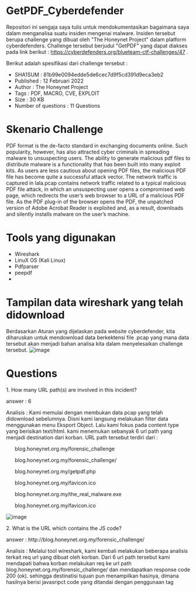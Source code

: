 # GetPDF_Cyberdefender

Repositori ini sengaja saya tulis untuk mendokumentasikan bagaimana saya dalam menganalisa suatu insiden mengenai malware. Insiden tersebut berupa challenge yang dibuat oleh "The Honeynet Project" dalam platform cyberdefenders. Challenge tersebut berjudul "GetPDF" yang dapat diakses pada link berikut : https://cyberdefenders.org/blueteam-ctf-challenges/47 . 

Berikut adalah spesifikasi dari challenge tersebut : 
- SHA1SUM : 81b99e0094edde5de6cec7d9f5cd391d9eca3eb2
- Published : 12 Februari 2022
- Author : The Honeynet Project
- Tags	: PDF, MACRO, CVE, EXPLOIT
- Size : 30 KB 
- Number of questions : 11 Questions

# Skenario Challenge
PDF format is the de-facto standard in exchanging documents online. Such popularity, however, has also attracted cyber criminals in spreading malware to unsuspecting users. The ability to generate malicious pdf files to distribute malware is a functionality that has been built into many exploit kits. As users are less cautious about opening PDF files, the malicious PDF file has become quite a successful attack vector. The network traffic is captured in lala.pcap contains network traffic related to a typical malicious PDF file attack, in which an unsuspecting user opens a compromised web page, which redirects the user’s web browser to a URL of a malicious PDF file. As the PDF plug-in of the browser opens the PDF, the unpatched version of Adobe Acrobat Reader is exploited and, as a result, downloads and silently installs malware on the user’s machine.

# Tools yang digunakan 
- Wireshark
- LinuX OS (Kali Linux)
- Pdfparser
- peepdf
- 

# Tampilan data wireshark yang telah didownload 
Berdasarkan Aturan yang dijelaskan pada website cyberdefender, kita diharuskan untuk mendownload data berkektensi file .pcap yang mana data tersebut akan menjadi bahan analisa kita dalam menyelesaikan challenge tersebut. 
![image](https://user-images.githubusercontent.com/43168046/201688005-76af4b00-6871-49ac-8793-219a6c32c4c7.png)


# Questions 
<p>1. How many URL path(s) are involved in this incident? </p>
<p> answer : 6 </p>
<p> Analisis : Kami memulai dengan membukan data pcap yang telah didownload sebelumnya. Disni kami langsung melakukan filter data menggunakan menu Eksport Object. Lalu kami fokus pada content type yang berisikan text/html. kami menemukan sebanyak 6 url path yang menjadi destination dari korban. URL path tersebut terdiri dari :

<ul>blog.honeynet.org.my/forensic_challenge</ul>
<ul>blog.honeynet.org.my/forensic_challenge/</ul>
<ul>blog.honeynet.org.my/getpdf.php</ul>
<ul>blog.honeynet.org.my/favicon.ico</ul>
<ul>blog.honeynet.org.my/the_real_malware.exe</ul>
<ul>blog.honeynet.org.my/favicon.ico</ul>
</p>

![image](https://user-images.githubusercontent.com/43168046/201691756-15ddff2a-ae4b-454f-96bd-b00b4396d5e4.png)

<p>2. What is the URL which contains the JS code? </p>
<p> answer : http://blog.honeynet.org.my/forensic_challenge/ </p>
<p> Analisis :  Melalui tool wireshark, kami kembali melakukan beberapa analisis terkait req url yang dibuat oleh korban. Dari 6 url path tersebut kami mendapati bahwa korban melakukan req ke url path blog.honeynet.org.my/forensic_challenge/ dan mendapatkan response code 200 (ok). sehingga destinatisi tujuan pun menampilkan hasinya, dimana hasilnya berisi javasripct code yang ditandai dengan penggunaan tag <script>. </p>

![image](https://user-images.githubusercontent.com/43168046/201835339-0fb5495c-32ed-408b-90c2-98ba3e080f1d.png)
  
<p>3. What is the URL hidden in the JS code? </p>
<p> answer : http://blog.honeynet.org.my/forensic_challenge/getpdf.php </p>
<p> Analisis :  Melalui tool wireshark, kami kembali melakukan beberapa analisis terkait req url yang dibuat oleh korban. Kami kembali menanalisi url sebelumnya yaitu "blog.honeynet.org.my/forensic_challenge/". Namun saat kami melakukan analyisi follow http stream, kami sedikit kebingan, lalu kami mengubah menjadi follow tcp stream, dan benar saja kami menemukan adanya indikasi url ynag terhubung dalam javascript code tersebut yang mengarah ke http://blog.honeynet.org.my/forensic_challenge/getpdf.php . </p>  

![image](https://user-images.githubusercontent.com/43168046/201840354-560c764e-1291-49de-a032-e32a72c84c97.png)

  





















